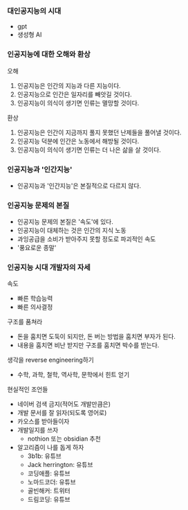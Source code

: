 
### 대인공지능의 시대
- gpt
- 생성형 AI 


### 인공지능에 대한 오해와 환상
오해
1. 인공지능은 인간의 지능과 다른 지능이다.
2. 인공지능으로 인간은 일자리를 빼앗길 것이다.
3. 인공지능이 의식이 생기면 인류는 멸망할 것이다.

환상
1. 인공지능은 인간이 지금까지 풀지 못했던 난제들을 풀어낼 것이다.
2. 인공지능 덕분에 인간은 노동에서 해방될 것이다.
3. 인공지능이 의식이 생기면 인류는 더 나은 삶을 살 것이다.


### 인공지능과 '인간지능'
- 인공지능과 '인간지능'은 본질적으로 다르지 않다.


### 인공지능 문제의 본질
- 인공지능 문제의 본질은 '속도'에 있다.
- 인공지능이 대체하는 것은 인간의 지식 노동
- 과잉공급을 소비가 받아주지 못할 정도로 파괴적인 속도
- '풍요로운 종말'

### 인공지능 시대 개발자의 자세
속도
- 빠른 학습능력
- 빠른 의사결정

구조를 품쳐라
- 돈을 훔치면 도둑이 되지만, 돈 버는 방법을 훔치면 부자가 된다.
- 내용을 훔치면 비난 받지만 구조를 훔치면 박수를 받는다.

생각을 reverse engineering하기
- 수학, 과학, 철학, 역사학, 문학에서 힌트 얻기

현실적인 조언들
- 네이버 검색 금지(적어도 개발만큼은)
- 개발 문서를 잘 읽자(되도록 영어로)
- 카오스를 받아들이자
- 개발일지를 쓰자
	- nothion 또는 obsidian 추천
- 알고리즘이 나를 돕게 하자
	- 3b1b: 유튜브
	- Jack herrington: 유튜브
	- 코딩애플: 유튜브
	- 노마드코더: 유튜브
	- 골빈해커: 트위터
	- 드림코딩: 유튜브

